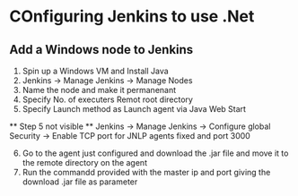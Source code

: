 # COnfiguring Jenkins to use .Net #

## Add a Windows node to Jenkins ##

1. Spin up a  Windows VM and Install Java
2. Jenkins -> Manage Jenkins -> Manage Nodes
3. Name the node and make it permanenant
4. Specify No. of executers Remot root directory
5. Specify Launch method as Launch agent via Java Web Start

** Step 5 not visible **
Jenkins -> Manage Jenkins -> Configure global Security -> Enable TCP port for JNLP agents fixed and port 3000

6. Go to the agent just configured and download the .jar file and move it to the remote directory on the agent
7. Run the commandd provided with the master ip and port giving the download .jar file as parameter
